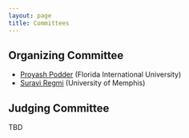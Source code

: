 ```yaml
---
layout: page
title: Committees
---
```


## Organizing Committee

- [Proyash Podder](mailto:ppodder@fiu.edu) (Florida International University)
- [Suravi Regmi](mailto:sregmi1@memphis.edu) (University of Memphis)

## Judging Committee

TBD
